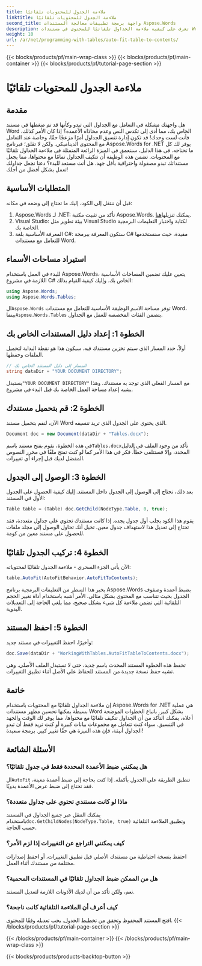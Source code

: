 ```yaml
---
title: ملاءمة الجدول للمحتويات تلقائيًا
linktitle: ملاءمة الجدول للمحتويات تلقائيًا
second_title: واجهة برمجة تطبيقات معالجة المستندات Aspose.Words
description: تعرف على كيفية ملاءمة الجداول تلقائيًا للمحتوى في مستندات Word باستخدام Aspose.Words for .NET من خلال هذا الدليل. مثالي لتنسيق المستندات بشكل ديناميكي وأنيق.
weight: 10
url: /ar/net/programming-with-tables/auto-fit-table-to-contents/
---
```


{{< blocks/products/pf/main-wrap-class >}}
{{< blocks/products/pf/main-container >}}
{{< blocks/products/pf/tutorial-page-section >}}

# ملاءمة الجدول للمحتويات تلقائيًا

## مقدمة

هل واجهتك مشكلة في التعامل مع الجداول التي تبدو وكأنها قد تم ضغطها في مستند Word الخاص بك، مما أدى إلى تكدس النص وعدم محاذاة الأعمدة؟ إذا كان الأمر كذلك، فأنت لست وحدك! قد تكون إدارة تنسيق الجداول أمرًا مزعجًا حقًا، وخاصة عند التعامل مع المحتوى الديناميكي. ولكن لا تقلق؛ فبرنامج Aspose.Words for .NET يوفر لك كل ما تحتاجه. في هذا الدليل، سنتعمق في الميزة الرائعة المتمثلة في ملاءمة الجداول تلقائيًا مع المحتويات. تضمن هذه الوظيفة أن تتكيف الجداول تمامًا مع محتواها، مما يجعل مستنداتك تبدو مصقولة واحترافية بأقل جهد. هل أنت مستعد للبدء؟ دعنا نجعل جداولك تعمل بشكل أفضل من أجلك!

## المتطلبات الأساسية

قبل أن ننتقل إلى الكود، إليك ما تحتاج إلى وضعه في مكانه:

1.  Aspose.Words لـ .NET: تأكد من تثبيت مكتبة Aspose.Words. يمكنك تنزيلها[هنا](https://releases.aspose.com/words/net/).
2. Visual Studio: بيئة تطوير مثل Visual Studio لكتابة واختبار التعليمات البرمجية الخاصة بك.
3. المعرفة الأساسية بلغة C#: ستكون المعرفة ببرمجة C# مفيدة، حيث سنستخدمها للتعامل مع مستندات Word.

## استيراد مساحات الأسماء

للبدء في العمل باستخدام Aspose.Words، يتعين عليك تضمين المساحات الأساسية اللازمة في مشروع C# الخاص بك. وإليك كيفية القيام بذلك:

```csharp
using Aspose.Words;
using Aspose.Words.Tables;
```

 ال`Aspose.Words` توفر مساحة الاسم الوظيفة الأساسية للتعامل مع مستندات Word، بينما`Aspose.Words.Tables` يتضمن الفئات المخصصة للعمل مع الجداول.

## الخطوة 1: إعداد دليل المستندات الخاص بك

أولاً، حدد المسار الذي سيتم تخزين مستندك فيه. سيكون هذا هو نقطة البداية لتحميل الملفات وحفظها.

```csharp
// المسار إلى دليل المستند الخاص بك
string dataDir = "YOUR DOCUMENT DIRECTORY";
```

 يستبدل`"YOUR DOCUMENT DIRECTORY"` مع المسار الفعلي الذي توجد به مستندك. وهذا يشبه إعداد مساحة العمل الخاصة بك قبل البدء في مشروع.

## الخطوة 2: قم بتحميل مستندك

الآن، لنقم بتحميل مستند Word الذي يحتوي على الجدول الذي تريد تنسيقه.

```csharp
Document doc = new Document(dataDir + "Tables.docx");
```

 في هذه الخطوة، نقوم بفتح مستند باسم`Tables.docx`تأكد من وجود الملف في الدليل المحدد، وإلا فستتلقى خطأً. فكر في هذا الأمر كما لو كنت تفتح ملفًا في محرر النصوص المفضل لديك قبل إجراء أي تغييرات.

## الخطوة 3: الوصول إلى الجدول

بعد ذلك، نحتاج إلى الوصول إلى الجدول داخل المستند. إليك كيفية الحصول على الجدول الأول في المستند:

```csharp
Table table = (Table) doc.GetChild(NodeType.Table, 0, true);
```

يقوم هذا الكود بجلب أول جدول يجده. إذا كانت مستندك تحتوي على جداول متعددة، فقد تحتاج إلى تعديل هذا لاستهداف جدول معين. تخيل أنك تحاول الوصول إلى مجلد ملفات للحصول على مستند معين من كومة.

## الخطوة 4: تركيب الجدول تلقائيًا

الآن يأتي الجزء السحري - ملاءمة الجدول تلقائيًا لمحتوياته:

```csharp
table.AutoFit(AutoFitBehavior.AutoFitToContents);
```

يخبر هذا السطر من التعليمات البرمجية برنامج Aspose.Words بضبط أعمدة وصفوف الجدول بحيث تتناسب مع المحتوى بشكل مثالي. الأمر أشبه باستخدام أداة تغيير الحجم التلقائية التي تضمن ملاءمة كل شيء بشكل صحيح، مما يلغي الحاجة إلى التعديلات اليدوية.

## الخطوة 5: احفظ المستند

وأخيرًا، احفظ التغييرات في مستند جديد:

```csharp
doc.Save(dataDir + "WorkingWithTables.AutoFitTableToContents.docx");
```

تحفظ هذه الخطوة المستند المحدث باسم جديد، حتى لا تستبدل الملف الأصلي. وهي تشبه حفظ نسخة جديدة من المستند للحفاظ على الأصل أثناء تطبيق التغييرات.

## خاتمة

إن ملاءمة الجداول تلقائيًا مع المحتويات باستخدام Aspose.Words for .NET هي عملية بسيطة يمكنها تحسين مظهر مستندات Word بشكل كبير. باتباع الخطوات الموضحة أعلاه، يمكنك التأكد من أن الجداول تتكيف تلقائيًا مع محتواها، مما يوفر لك الوقت والجهد في التنسيق. سواء كنت تتعامل مع مجموعات بيانات كبيرة أو كنت تريد فقط أن تبدو الجداول أنيقة، فإن هذه الميزة هي حقًا تغيير كبير. برمجة سعيدة!

## الأسئلة الشائعة

### هل يمكنني ضبط الأعمدة المحددة فقط في جدول تلقائيًا؟
 ال`AutoFit` تنطبق الطريقة على الجدول بأكمله. إذا كنت بحاجة إلى ضبط أعمدة معينة، فقد تحتاج إلى ضبط عرض الأعمدة يدويًا.

### ماذا لو كانت مستندي تحتوي على جداول متعددة؟
 يمكنك التنقل عبر جميع الجداول في المستند باستخدام`doc.GetChildNodes(NodeType.Table, true)` وتطبيق الملاءمة التلقائية حسب الحاجة.

### كيف يمكنني التراجع عن التغييرات إذا لزم الأمر؟
احتفظ بنسخة احتياطية من مستندك الأصلي قبل تطبيق التغييرات، أو احفظ إصدارات مختلفة من مستندك أثناء العمل.

### هل من الممكن ضبط الجداول تلقائيًا في المستندات المحمية؟
نعم، ولكن تأكد من أن لديك الأذونات اللازمة لتعديل المستند.

### كيف أعرف أن الملاءمة التلقائية كانت ناجحة؟
افتح المستند المحفوظ وتحقق من تخطيط الجدول. يجب تعديله وفقًا للمحتوى.
{{< /blocks/products/pf/tutorial-page-section >}}

{{< /blocks/products/pf/main-container >}}
{{< /blocks/products/pf/main-wrap-class >}}

{{< blocks/products/products-backtop-button >}}
